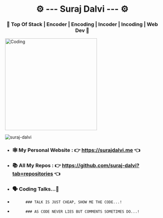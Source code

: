 <h1 align="center"> ⚙️ --- Suraj Dalvi ---  ⚙️ </h1>
<h3 align="center">🌺 Top Of Stack | Encoder | Encoding | Incoder | Incoding | Web Dev 🌺
</h3>

<img align="center" alt="Coding" width="300" src="https://c.tenor.com/_DOBjnGspYAAAAAM/code-coding.gif">

<p align="left"> <img src="https://komarev.com/ghpvc/?username=suraj-dalvi&label=Profile%20views&color=0e75b6&style=flat" alt="suraj-dalvi" /> </p>

- ### 🕸️ My Personal Website : 👉 **https://surajdalvi.me** 👈

- ### 📚 All My Repos : 👉 https://github.com/suraj-dalvi?tab=repositories 👈

- ### 🗣️ Coding Talks...💐

-           ### TALK IS JUST CHEAP, SHOW ME THE CODE...!
-           ### AS CODE NEVER LIES BUT COMMENTS SOMETIMES DO...!
